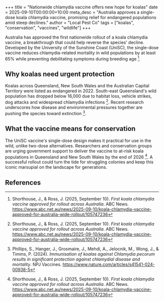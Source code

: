 +++
title = "Nationwide chlamydia vaccine offers new hope for koalas"
date = 2025-09-10T00:00:00+10:00
meta_desc = "Australia approves a single-dose koala chlamydia vaccine, promising relief for endangered populations amid steep declines."
author = "Local Pest Co"
tags = ["koalas", "conservation", "vaccines", "wildlife"]
+++

Australia has approved the first nationwide rollout of a koala chlamydia vaccine, a breakthrough that could help reverse the species' decline. Developed by the University of the Sunshine Coast (UniSC), the single-dose vaccine reduces chlamydia-related mortality in wild populations by at least 65% while preventing debilitating symptoms during breeding age [^abc].

## Why koalas need urgent protection

Koalas across Queensland, New South Wales and the Australian Capital Territory were listed as endangered in 2022. South-east Queensland's wild population has dropped below 16,000 due to habitat loss, vehicle strikes, dog attacks and widespread chlamydia infections [^abc]. Recent research underscores how disease and environmental pressures together are pushing the species toward extinction [^nature].

## What the vaccine means for conservation

The UniSC vaccine's single-dose design makes it practical for use in the wild, unlike two-dose alternatives. Researchers and conservation groups are urging government support to deliver the vaccine to at-risk koala populations in Queensland and New South Wales by the end of 2026 [^abc]. A successful rollout could turn the tide for struggling colonies and keep this iconic marsupial on the landscape for generations.

## References

[^abc]: Shorthouse, J., & Ross, J. (2025, September 10). *First koala chlamydia vaccine approved for rollout across Australia*. ABC News. https://www.abc.net.au/news/2025-09-10/koala-chlamydia-vaccine-approved-for-australia-wide-rollout/105747236
[^nature]: Phillips, S., Hanger, J., Grosmaire, J., Mehdi, A., Jelocnik, M., Wong, J., & Timms, P. (2024). *Immunisation of koalas against Chlamydia pecorum results in significant protection against chlamydial disease and mortality*. NPJ Vaccines. https://www.nature.com/articles/s41541-024-00938-5

